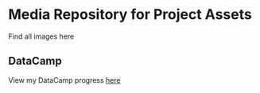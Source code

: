 # Media Repository for Project Assets
Find all images here

## DataCamp

View my DataCamp progress [here](https://github.dev/huldanalyst/DataCamp/blob/4e75103b8b6029e510efadd1b92405e7eb2944e1/photo_1_2025-04-28_17-57-40.jpg)
